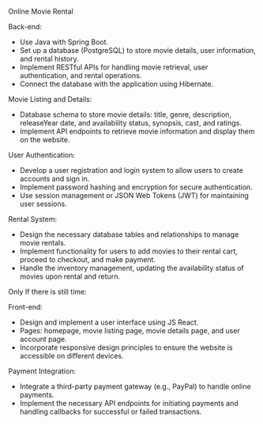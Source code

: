 Online Movie Rental 


Back-end:

- Use Java with Spring Boot.
- Set up a database (PostgreSQL) to store movie details, user information, and rental history.
- Implement RESTful APIs for handling movie retrieval, user authentication, and rental operations.
- Connect the database with the application using Hibernate.

Movie Listing and Details:

- Database schema to store movie details: title, genre, description, releaseYear date, and availability 
  status, synopsis, cast, and ratings.
- Implement API endpoints to retrieve movie information and display them on the website.


User Authentication:

- Develop a user registration and login system to allow users to create accounts and sign in.
- Implement password hashing and encryption for secure authentication.
- Use session management or JSON Web Tokens (JWT) for maintaining user sessions.

Rental System:

- Design the necessary database tables and relationships to manage movie rentals.
- Implement functionality for users to add movies to their rental cart, proceed to checkout, and make payment.
- Handle the inventory management, updating the availability status of movies upon rental and return.


Only If there is still time: 

Front-end:

- Design and implement a user interface using JS React.
- Pages: homepage, movie listing page, movie details page, and user account page.
- Incorporate responsive design principles to ensure the website is accessible on different devices.


Payment Integration:

- Integrate a third-party payment gateway (e.g., PayPal) to handle online payments.
- Implement the necessary API endpoints for initiating payments and handling callbacks for successful or failed transactions.


